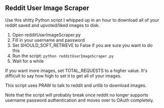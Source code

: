 Reddit User Image Scraper
--------------------------

Use this shitty Python script I whipped up in an hour to download all of
your reddit saved and upvoted/liked images to disk.

1. Open redditUserImageScraper.py
2. Fill in your username and password
3. Set SHOULD_SOFT_RETRIEVE to False if you are sure you want to do this
4. Run the script: `python redditUserImageScraper.py`
5. Wait for a while

If you want more images, set TOTAL_REQUESTS to a higher value. It's difficult to say how high to set it to get all of your images.

This script uses PRAW to talk to reddit and urllib to download images.

Note that the script will probably break once reddit no longer supports username password authentication and moves over to OAuth completely. 
